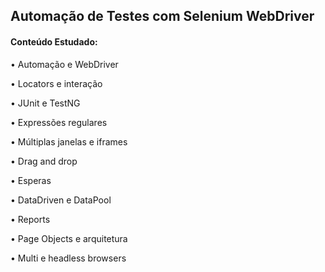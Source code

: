 ## Automação de Testes com Selenium WebDriver

#### Conteúdo Estudado:

• Automação e WebDriver

• Locators e interação

• JUnit e TestNG

• Expressões regulares

• Múltiplas janelas e iframes

• Drag and drop

• Esperas

• DataDriven e DataPool

• Reports

• Page Objects e arquitetura

• Multi e headless browsers
